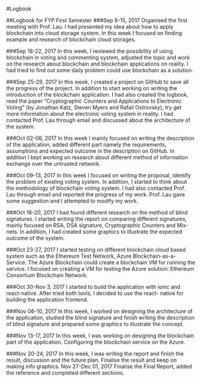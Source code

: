 #Logbook

##Logbook for FYP First Semester
###Sep 8-15, 2017
Organised the first meeting with Prof. Lau. I had presented my idea about how to apply blockchain into cloud storage system. In this week I focused on finding example and research of blockchain cloud storages.

###Sep 18-22, 2017
In this week, I reviewed the possibility of using blockchain in voting and commenting system, adjusted the topic and work on the research about blockchain and blockchain applications on reality. I had tried to find out some daily problem could use blockchain as a solution.

###Sep 25-29, 2017
In this week, I created a project on GitHub to save all the progress of the project. In addition to start working on writing the introduction of the blockchain application. I had also created the logbook, read the paper “Cryptographic Counters and Applications to Electronic Voting” (by Jonathan Katz, Steven Myers and Rafail Ostrovsky), try get more information about the electronic voting system in reality. I had contacted Prof. Lau through email and discussed about the architecture of the system.

###Oct 02-06, 2017
In this week I mainly focused on writing the description of the application, added different part namely the requirements, assumptions and expected outcome in the description on GitHub. In addition I kept working on research about different method of information exchange over the untrusted network.

###Oct 09-13, 2017
In this week I focused on writing the proposal, identify the problem of existing voting system. In addition, I started to think about the methodology of blockchain voting system. I had also contacted Prof. Lau through email and reported the progress of my work. Prof. Lau gave some suggestion and I attempted to modify my work.

###Oct 16-20, 2017
I had found different research on the method of blind signatures. I started writing the report on comparing different signatures, mainly focused on RSA, DSA signature, Cryptographic Counters and Mix-nets. In addition, I had created some graphics to illustrate the expected outcome of the system.

###Oct 23-27, 2017
I started testing on different blockchain cloud based system such as the Ethereum Test Network, Azure Blockchain-as-a-Service. The Azure Blockchain could create a blockchain VM for running the service. I focused on creating a VM for testing the Azure solution: Ethereum Consortium Blockchain Network.

###Oct 30-Nov 3, 2017
I started to build the application with ionic and react-native. After tried both tools, I decided to use the react- native for building the application frontend.

###Nov 06-10, 2017
In this week, I worked on designing the architecture of the application, studied the blind signature and finish writing the description of blind signature and prepared some graphics to illustrate the concept.

###Nov 13-17, 2017
In this week, I was working on designing the blockchain part of the application. Configuring the blockchain service on the Azure.

###Nov 20-24, 2017
In this week, I was writing the report and finish the result, discussion and the future plan. Finalise the result and keep on making info graphics.
Nov 27-Dec 01, 2017
Finalise the Final Report, added the reference and completed different sections.